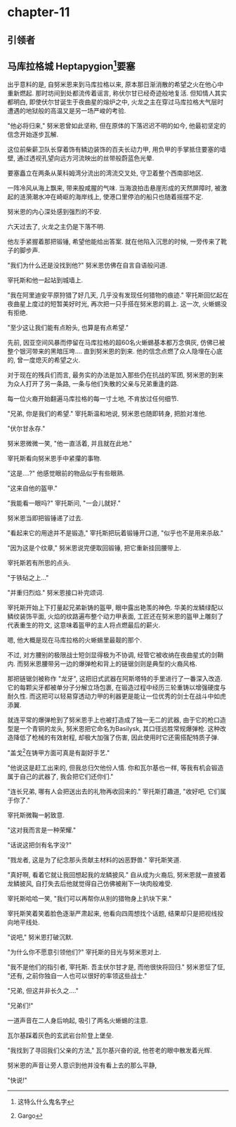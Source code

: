# chapter-11

## 引领者

## 马库拉格城 Heptapygion[^1]要塞

出乎意料的是, 自努米恩来到马库拉格以来, 原本那日渐消散的希望之火在他心中重新燃起. 那时坊间到处都流传着谣言, 称伏尔甘已经奇迹般地复活. 但知情人其实都明白, 即使伏尔甘诞生于夜曲星的熔炉之中, 火龙之主在穿过马库拉格大气层时遭遇的地狱般的高温又是另一场严峻的考验.

"他必将归来," 努米恩曾如此坚称, 但在原体的下落迟迟不明的如今, 他最初坚定的信念开始逐步瓦解.

这位前柴薪卫队长穿着饰有鳞边装饰的百夫长动力甲, 用负甲的手掌抵住要塞的墙壁, 通过透视孔望向远方河流映出的丝带般蔚蓝色光晕.

要塞矗立在两条从莱科姆湾分流出的湾流交叉处, 守卫着整个西南部地区.

一阵冷风从海上飘来, 带来股咸腥的气味. 当海浪拍击悬崖形成的天然屏障时, 被激起的涟漪潮水冲在崎岖的海岸线上, 使港口里停泊的船只也随着摇摆不定.

努米恩的内心深处感到强烈的不安.

六天过去了, 火龙之主仍是下落不明.

他左手紧握着那把锻锤, 希望他能给出答案. 就在他陷入沉思的时候, 一旁传来了靴子的脚步声.

"我们为什么还是没找到他?" 努米恩仿佛在自言自语般问道.

宰托斯和他一起站到城墙上.

"我在阿里迪安平原狩猎了好几天, 几乎没有发现任何猎物的痕迹." 宰托斯回忆起在夜曲星上度过的短暂美好时光, 再次把一只手搭在努米恩的肩上. 这一次, 火蜥蜴没有拒绝.

"至少这让我们能有点盼头, 也算是有点希望."

先前, 因亚空间风暴而停留在马库拉格的超60名火蜥蜴基本都万念俱灰, 仿佛已被整个银河带来的黑暗压垮.... 直到努米恩的到来. 他的信念点燃了众人隐埋在心底的, 曾一度熄灭的希望之火.

对于现在的残兵们而言, 最务实的办法是加入那些仍在抗战的军团, 努米恩的到来为众人打开了另一条路, 一条与他们失散的父亲与兄弟重逢的路.

每一位火裔开始翻遍马库拉格的每一寸土地, 不肯放过任何细节.

"兄弟, 你是我们的希望." 宰托斯温和地说, 努米恩也随即转身, 把脸对准他.

"伏尔甘永存."

努米恩微微一笑, "他一直活着, 并且就在此地."

宰托斯看向努米恩手中紧攥的事物.

"这是....?" 他感觉眼前的物品似乎有些眼熟.

"这来自他的盔甲."

"我能看一眼吗?" 宰托斯问, "一会儿就好."

努米恩当即把锻锤递了过去.

"看起来它的用途并不是锻造," 宰托斯把玩着锻锤开口道, "似乎也不是用来杀敌."

"因为这是个纹章," 努米恩说完便取回锻锤, 把它重新挂回腰带上.

宰托斯若有所思的点头.

"于铁砧之上..."

"并重归烈焰." 努米恩接口补完颂词.

宰托斯开始上下打量起兄弟新铸的盔甲, 眼中露出艳羡的神色. 华美的龙鳞绿配以鳞纹装饰平面, 火焰的纹路遍布整个动力甲表面, 工匠还在努米恩的盔甲上雕刻了代表重生的符文, 这意味着盔甲的主人将点燃最后的薪火.

嗯, 他大概是现在马库拉格的火蜥蜴里最靓的那个.

不过, 对方腰别的极限战士短剑显得极为不协调, 经管它被收纳在夜曲星式的剑鞘内. 而努米恩腰带另一边的爆弹枪和背上的链锯剑则是典型的火裔风格.

那把链锯剑被称作 "龙牙", 这把旧式武器在阿斯塔特的手里进行了一番深入改造. 它的每颗尖牙都被单分子分解立场包裹, 在锻造过程中经历三轮重铸以增强硬度与耐久性. 而这把可以轻易穿透动力甲的利器更是能让一位优秀的剑士在战斗中如虎添翼.

就连平常的爆弹枪到了努米恩手上也被打造成了独一无二的武器, 由于它的枪口造型是一个青铜的龙头, 努米恩把它命名为Basilysk, 其口径远胜常规爆弹枪. 这种改造降低了枪械的有效射程, 却极大加强了伤害, 因此使用时它还需搭配特质子弹.

"盖戈[^2]在铸甲方面可真是有副好手艺."

"他说这是赶工出来的, 但我总归欠他份人情. 你和瓦尔基也一样, 等我有机会锻造属于自己的武器了, 我会把它们还你们."

"连长兄弟, 哪有人会把送出去的礼物再收回来的." 宰托斯打趣道, "收好吧, 它们属于你了."

宰托斯微鞠一躬致意.

"这对我而言是一种荣耀."

"话说这把剑有名字没?"

"戮龙者, 这是为了纪念那头贡献主材料的凶恶野兽." 宰托斯笑道.

"真好啊, 看着它就让我回想起我的龙鳞披风." 自从成为火裔后, 努米恩就一直披着龙鳞披风, 自打失去后他就觉得自己仿佛被剐下一块肉般难受.

宰托斯哈哈一笑, "我们可以再帮你从别的猎物身上扒块下来."

宰托斯笑着笑着脸色逐渐严肃起来, 他看向四周想找个话题, 结果却只是把视线投向地平线处.

"说吧," 努米恩打破沉默.

"为什么你不愿意引领他们?" 宰托斯的目光与努米恩对上.

"我不是他们的指引者, 宰托斯. 吾主伏尔甘才是, 而他很快将回归." 努米恩怔了怔, "还有, 之前你独自一人也可以很好的率领这些战士."

"兄弟, 但这并非长久之...."

"兄弟们!"

一道声音在二人身后响起, 吸引了两名火蜥蜴的注意.

瓦尔基踩着灰色的玄武岩台阶登上堡垒.

"我找到了寻回我们父亲的方法," 瓦尔基兴奋的说, 他苍老的眼中散发着光辉.

努米恩的声音让旁人意识到他并没有看上去的那么平静,

"快说!"

[^1]: 这特么什么鬼名字

[^2]: Gargo
